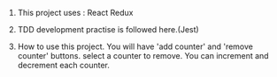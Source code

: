 1. This project uses : React Redux
2. TDD development practise is followed here.(Jest)

3. How to use this project.
 You will have 'add counter' and 'remove counter' buttons.
 select a counter to remove.
 You can increment and decrement each counter.